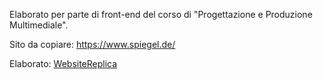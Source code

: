 Elaborato per parte di front-end del corso di "Progettazione e Produzione Multimediale".


Sito da copiare: https://www.spiegel.de/

Elaborato: [WebsiteReplica](https://edorustichini.github.io/WebsiteReplica-examproject/)
